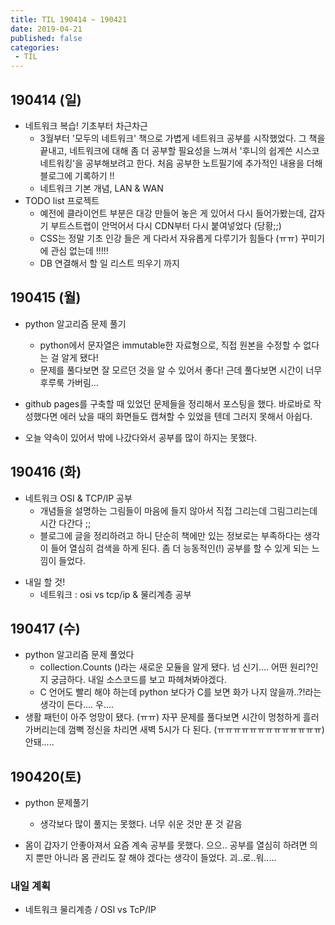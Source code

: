 ```yaml
---
title: TIL 190414 ~ 190421
date: 2019-04-21
published: false
categories:
 - TIL
---
```




## 190414 (일)

- 네트워크 복습! 기초부터 차근차근
  - 3월부터 '모두의 네트워크' 책으로 가볍게 네트워크 공부를 시작했었다. 그 책을 끝내고, 네트워크에 대해 좀 더 공부할 필요성을 느껴서 '후니의 쉽게쓴 시스코 네트워킹'을 공부해보려고 한다. 처음 공부한 노트필기에 추가적인 내용을 더해 블로그에 기록하기 !!
  - 네트워크 기본 개념, LAN & WAN
- TODO list 프로젝트
  - 예전에 클라이언트 부분은 대강 만들어 놓은 게 있어서 다시 들어가봤는데, 갑자기 부트스트랩이 안먹어서 다시 CDN부터 다시 붙여넣었다 (당황;;)
  - CSS는 정말 기초 인강 들은 게 다라서 자유롭게 다루기가 힘들다 (ㅠㅠ) 꾸미기에 관심 없는데 !!!!!
  - DB 연결해서 할 일 리스트 띄우기 까지



## 190415 (월)

+ python 알고리즘 문제 풀기
  + python에서 문자열은 immutable한 자료형으로, 직접 원본을 수정할 수 없다는 걸 알게 됐다!
  + 문제를 풀다보면 잘 모르던 것을 알 수 있어서 좋다! 근데 풀다보면 시간이 너무 후루룩 가버림...

+ github pages를 구축할 때 있었던 문제들을 정리해서 포스팅을 했다. 바로바로 작성했다면 에러 났을 때의 화면들도 캡쳐할 수 있었을 텐데 그러지 못해서 아쉽다.
+ 오늘 약속이 있어서 밖에 나갔다와서 공부를 많이 하지는 못했다.



## 190416 (화)

- 네트워크 OSI & TCP/IP 공부
  + 개념들을 설명하는 그림들이 마음에 들지 않아서 직접 그리는데 그림그리는데 시간 다간다 ;;
  + 블로그에 글을 정리하려고 하니 단순히 책에만 있는 정보로는 부족하다는 생각이 들어 열심히 검색을 하게 된다. 좀 더 능동적인(!) 공부를 할 수 있게 되는 느낌이 들었다.

+ 내일 할 것!
  + 네트워크 : osi vs tcp/ip & 물리계층 공부



## 190417 (수)

+ python 알고리즘 문제 풀었다
  + collection.Counts ()라는 새로운 모듈을 알게 됐다. 넘 신기.... 어떤 원리?인지 궁금하다. 내일 소스코드를 보고 파헤쳐봐야겠다.
  + C 언어도 빨리 해야 하는데 python 보다가 C를 보면 화가 나지 않을까..?!라는 생각이 든다.... 우....
+ 생활 패턴이 아주 엉망이 됐다. (ㅠㅠ) 자꾸 문제를 풀다보면 시간이 멍청하게 흘러가버리는데 껌뻑 정신을 차리면 새벽 5시가 다 된다. (ㅠㅠㅠㅠㅠㅠㅠㅠㅠㅠㅠㅠㅠ) 안돼.....



## 190420(토)

- python 문제풀기

  - 생각보다 많이 풀지는 못했다. 너무 쉬운 것만 푼 것 같음 

- 몸이 갑자기 안좋아져서 요즘 계속 공부를 못했다. 으으.. 공부를 열심히 하려면 의지 뿐만 아니라 몸 관리도 잘 해야 겠다는 생각이 들었다. 괴..로..워.....

  

### 내일 계획

- 네트워크 물리계층 / OSI vs TcP/IP

